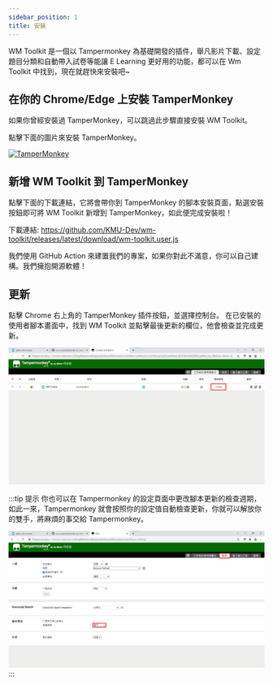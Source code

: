 ```yaml
---
sidebar_position: 1
title: 安裝
---
```


WM Toolkit 是一個以 Tampermonkey 為基礎開發的插件，舉凡影片下載、設定題目分類和自動帶入試卷等能讓 E Learning 更好用的功能，都可以在 Wm Toolkit 中找到，現在就趕快來安裝吧~

## 在你的 Chrome/Edge 上安裝 TamperMonkey

如果你曾經安裝過 TamperMonkey，可以跳過此步驟直接安裝 WM Toolkit。

點擊下面的圖片來安裝 TamperMonkey。

[![TamperMonkey](https://storage.googleapis.com/chrome-gcs-uploader.appspot.com/image/WlD8wC6g8khYWPJUsQceQkhXSlv1/mPGKYBIR2uCP0ApchDXE.png)](https://chrome.google.com/webstore/detail/tampermonkey/dhdgffkkebhmkfjojejmpbldmpobfkfo)

## 新增 WM Toolkit 到 TamperMonkey

點擊下面的下載連結，它將會帶你到 TamperMonkey 的腳本安裝頁面，點選安裝按鈕即可將 WM Toolkit 新增到 TamperMonkey，如此便完成安裝啦！

下載連結: https://github.com/KMU-Dev/wm-toolkit/releases/latest/download/wm-toolkit.user.js

我們使用 GitHub Action 來建置我們的專案，如果你對此不滿意，你可以自己建構。我們擁抱開源軟體！

## 更新

點擊 Chrome 右上角的 TamperMonkey 插件按鈕，並選擇控制台。
在已安裝的使用者腳本畫面中，找到 WM Toolkit 並點擊最後更新的欄位，他會檢查並完成更新。

![Update Script](../assets/update-script.png)

:::tip 提示
你也可以在 Tampermonkey 的設定頁面中更改腳本更新的檢查週期，如此一來，Tampermonkey 就會按照你的設定值自動檢查更新，你就可以解放你的雙手，將麻煩的事交給 Tampermonkey。

![Update Interval](../assets/update-interval.png)
:::
